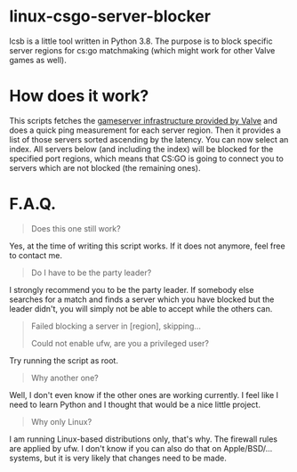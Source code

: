 # linux-csgo-server-blocker
lcsb is a little tool written in Python 3.8. The purpose is to block specific server regions for cs:go matchmaking (which might work for other Valve games as well).

# How does it work?

This scripts fetches the [gameserver infrastructure provided by Valve](https://github.com/SteamDatabase/SteamTracking/blob/master/Random/NetworkDatagramConfig.json) and does a quick ping measurement for each server region. Then it provides a list of those servers sorted ascending by the latency. You can now select an index. All servers below (and including the index) will be blocked for the specified port regions, which means that CS:GO is going to connect you to servers which are not blocked (the remaining ones).

# F.A.Q.

> Does this one still work?

Yes, at the time of writing this script works. If it does not anymore, feel free to contact me.

> Do I have to be the party leader?

I strongly recommend you to be the party leader. If somebody else searches for a match and finds a server which you have blocked but the leader didn't, you will simply not be able to accept while the others can.

> Failed blocking a server in [region], skipping...
>
> Could not enable ufw, are you a privileged user?

Try running the script as root.

> Why another one?

Well, I don't even know if the other ones are working currently. I feel like I need to learn Python and I thought that would be a nice little project.

> Why only Linux?

I am running Linux-based distributions only, that's why. The firewall rules are applied by ufw. I don't know if you can also do that on Apple/BSD/... systems, but it is very likely that changes need to be made.

